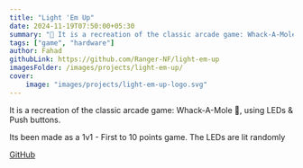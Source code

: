 ```yaml
---
title: "Light 'Em Up"
date: 2024-11-19T07:50:00+05:30
summary: "🎰 It is a recreation of the classic arcade game: Whack-A-Mole, using LEDs & Push buttons. Its been made as a 1v1 - First to 10 points game. The LEDs are lit randomly"
tags: ["game", "hardware"]
author: Fahad
githubLink: https://github.com/Ranger-NF/light-em-up
imagesFolder: /images/projects/light-em-up/
cover:
    image: "images/projects/light-em-up-logo.svg"
---
```


It is a recreation of the classic arcade game: Whack-A-Mole 🎰, using LEDs & Push buttons.

Its been made as a 1v1 - First to 10 points game. The LEDs are lit randomly

[GitHub](https://github.com/Ranger-NF/light-em-up)
